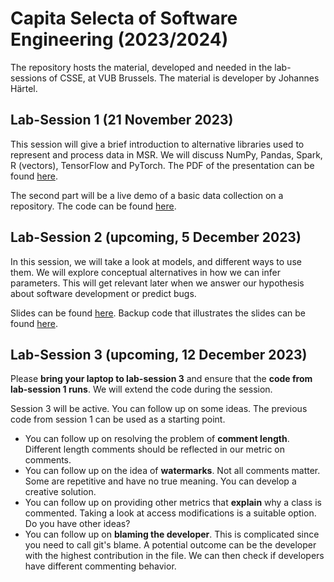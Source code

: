# Capita Selecta of Software Engineering (2023/2024)

The repository hosts the material, developed and needed in the lab-sessions of CSSE,
at VUB Brussels. The material is developer by Johannes Härtel.

## Lab-Session 1 (21 November 2023)

This session will give a brief introduction to alternative libraries
used to represent and process data in MSR. We will discuss NumPy, Pandas, Spark, R (vectors), TensorFlow
and PyTorch. The PDF of the presentation can be found [here](session01/slides.pdf).

The second part will be a live demo of a basic data collection on a repository. The code
can be found [here](session01/src).


## Lab-Session 2 (upcoming, 5 December 2023)

In this session, we will take a look at models, and different ways to use them. We will explore conceptual alternatives
in how we can infer parameters. This will get relevant later when we answer our hypothesis about software development or predict bugs.

Slides can be found [here](session02/slides.pdf).
Backup code that illustrates the slides can be found [here](session02/src).

## Lab-Session 3 (upcoming, 12 December 2023)

Please **bring your laptop to lab-session 3** and ensure that the **code from lab-session 1 runs**.
We will extend the code during the session.

Session 3 will be active. You can follow up on some ideas. The previous code from session 1 can be used as a starting point.
- You can follow up on resolving the problem of **comment length**. Different length comments should be reflected in our metric on comments.
- You can follow up on the idea of **watermarks**. Not all comments matter. Some are repetitive and have no true meaning. You can develop a creative solution.
- You can follow up on providing other metrics that **explain** why a class is commented. Taking a look at access modifications is a suitable option. Do you have other ideas?
- You can follow up on **blaming the developer**. This is complicated since you need to call git's blame. A potential outcome can be the developer with the highest contribution in the file. We can then check if developers have different commenting behavior.